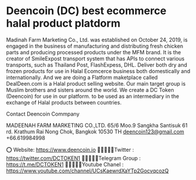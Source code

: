 # Deencoin (DC) best ecommerce halal product platdorm

Madinah Farm Marketing Co., Ltd. was established on October 24, 2019, is engaged in the business of manufacturing and distributing fresh chicken parts and producing processed products under the MFM brand. It is the creator of SmileExpost transport system that has APIs to connect various transports, such as Thailand Post, FlashExpess, DHL. Deliver both dry and frozen products for use in Halal Ecomcerce business both domestically and internationally. And we are doing a Flatform maketplace called DealDeen.com is a Halal product selling website. Our main target group is Muslim brothers and sisters around the world. We create a DC Token (Deencoin) for use in our platform. to be used as an intermediary in the exchange of Halal products between countries.

Contact Deencoin Commpany


MADEENAH FARM MARKETING CO.,LTD.
65/6 Moo.9 Sangkha Santisuk 61 rd. Krathum Rai
Nong Chok, Bangkok 10530 TH
deencoin123@gmail.com
+66.619984998

⭕ Website: https://www.deencoin.io
👨🏿‍🤝‍👨🏿Twitter : https://twitter.com/DCTOKEN1
👨🏿‍🤝‍👨🏿Telegram Group : https://t.me/DCTOKEN1
👨🏿‍🤝‍👨🏿Youtube Chanel : https://www.youtube.com/channel/UCsKaewrdXaYTp2GocvqcozQ
